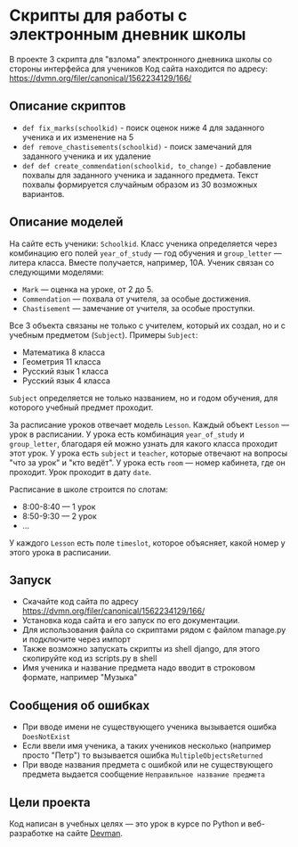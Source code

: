 # Скрипты для работы с электронным дневник школы

В проекте 3 скрипта для "взлома" электронного дневника школы со стороны интерфейса для учеников
Код сайта находится по адресу: https://dvmn.org/filer/canonical/1562234129/166/

## Описание скриптов

- `def fix_marks(schoolkid)` - поиск оценок ниже 4 для заданного ученика и их изменение на 5
- `def remove_chastisements(schoolkid)` - поиск замечаний для заданного ученика и их удаление
- `def def create_commendation(schoolkid, to_change)` - добавление похвалы для заданного ученика и заданного предмета. 
Текст похвалы формируется случайным образом из 30 возможных вариантов.


## Описание моделей

На сайте есть ученики: `Schoolkid`. Класс ученика определяется через комбинацию его полей `year_of_study` — год обучения и `group_letter` — литера класса. Вместе получается, например, 10А. Ученик связан со следующими моделями:

- `Mark` — оценка на уроке, от 2 до 5.
- `Commendation` — похвала от учителя, за особые достижения.
- `Chastisement` — замечание от учителя, за особые проступки.

Все 3 объекта связаны не только с учителем, который их создал, но и с учебным предметом (`Subject`). Примеры `Subject`:

- Математика 8 класса
- Геометрия 11 класса
- Русский язык 1 класса
- Русский язык 4 класса

`Subject` определяется не только названием, но и годом обучения, для которого учебный предмет проходит.

За расписание уроков отвечает модель `Lesson`. Каждый объект `Lesson` — урок в расписании. У урока есть комбинация `year_of_study` и `group_letter`, благодаря ей можно узнать для какого класса проходит этот урок. У урока есть `subject` и `teacher`, которые отвечают на вопросы "что за урок" и "кто ведёт". У урока есть `room` — номер кабинета, где он проходит. Урок проходит в дату `date`.

Расписание в школе строится по слотам:

- 8:00-8:40 — 1 урок
- 8:50-9:30 — 2 урок
- ...

У каждого `Lesson` есть поле `timeslot`, которое объясняет, какой номер у этого урока в расписании.

## Запуск

- Скачайте код сайта по адресу https://dvmn.org/filer/canonical/1562234129/166/
- Установка кода сайта и его запуск по его документации.
- Для использования файла со скриптами рядом с файлом manage.py и подключите через импорт
- Также возможно запускать скрипты из shell django, для этого скопируйте код из scripts.py
в shell
- Имя ученика и название предмета надо вводит в строковом формате, например "Музыка"

## Сообщения об ошибках

- При вводе имени не существующего ученика вызывается ошибка `DoesNotExist` 
- Если ввели имя ученика, а таких учеников несколько (например просто "Петр") то вызывается ошибка `MultipleObjectsReturned` 
- При вводе названия предмета с ошибкой или не существующего предмета выдается сообщение `Неправильное название предмета`

## Цели проекта

Код написан в учебных целях — это урок в курсе по Python и веб-разработке на сайте [Devman](https://dvmn.org).
